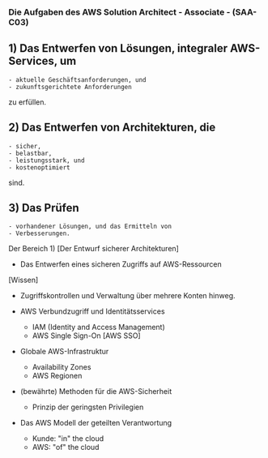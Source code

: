 ### Die Aufgaben des AWS Solution Architect - Associate - (SAA-C03)

## 1) Das Entwerfen von Lösungen, integraler AWS-Services, um 
	
	- aktuelle Geschäftsanforderungen, und
	- zukunftsgerichtete Anforderungen 

zu erfüllen.

## 2) Das Entwerfen von Architekturen, die

	- sicher,
	- belastbar,
	- leistungsstark, und
	- kostenoptimiert

sind.

## 3) Das Prüfen

	- vorhandener Lösungen, und das Ermitteln von
	- Verbesserungen.


Der Bereich 1) [Der Entwurf sicherer Architekturen]

* Das Entwerfen eines sicheren Zugriffs auf AWS-Ressourcen

[Wissen]

+ Zugriffskontrollen und Verwaltung über mehrere Konten hinweg.
+ AWS Verbundzugriff und Identitätsservices

	- IAM (Identity and Access Management)
	- AWS Single Sign-On [AWS SSO]

+ Globale AWS-Infrastruktur

	- Availability Zones
	- AWS Regionen

+ (bewährte) Methoden für die AWS-Sicherheit

	- Prinzip der geringsten Privilegien

+ Das AWS Modell der geteilten Verantwortung

	- Kunde: "in" the cloud
	- AWS:   "of" the cloud
